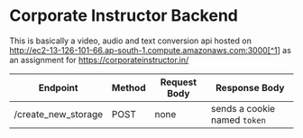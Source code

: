 # Corporate Instructor Backend

This is basically a video, audio and text conversion api hosted on http://ec2-13-126-101-66.ap-south-1.compute.amazonaws.com:3000[^1] as an assignment for https://corporateinstructor.in/

| Endpoint | Method | Request Body | Response Body |
| ---- | --- | ---------- | ---------- |
| /create_new_storage | POST | none | sends a cookie named `token` |
